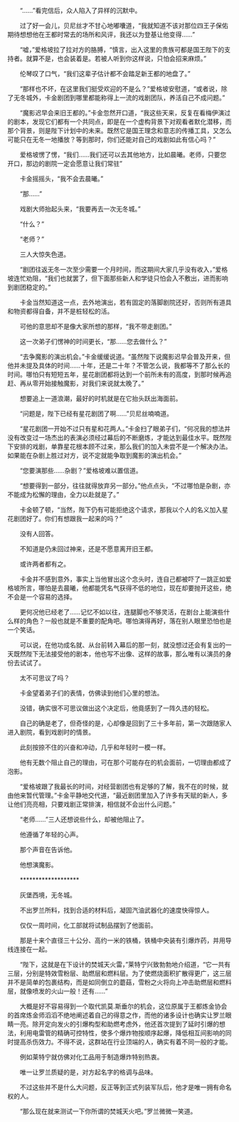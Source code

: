 　　“……”看完信后，众人陷入了异样的沉默中。

　　过了好一会儿，贝尼丝才不甘心地嘟囔道，“我就知道不该对那位四王子保佑期待想想他在王都时常去的场所和风评，我还以为登基让他变得……”

　　“嘘，”爱格坡拉了拉对方的胳膊，“慎言，出入这里的贵族可都是国王陛下的支持者。就算不是，也会装着是。若被人听到你这样说，只怕会招来麻烦。”

　　伦琴叹了口气，“我们这辈子估计都不会踏足新王都的地盘了。”

　　“那样也不坏，在这里我们挺受欢迎的不是么？”爱格坡安慰道，“或者说，除了无冬城外，卡金剧团到哪里都能称得上一流的戏剧团队，养活自己不成问题。”

　　“魔影迟早会来旧王都的。”卡金忽然开口道，“我这些天来，反复在看梅伊演过的剧本，发现它们都有一个共同点，即是在一个虚构背景下对观看者默化潜移，而那个背景，则是陛下计划中的未来。既然它是国王理念和意志的传播工具，又怎么可能只在无冬一地播放？等到那时，你们还能对自己的戏剧如此有信心吗？”

　　爱格坡愣了愣，“我们……我们还可以去其他地方，比如晨曦。老师，只要您开口，那边的剧院一定会愿意让我们常驻”

　　卡金摇摇头，“我不会去晨曦。”

　　“那……”

　　戏剧大师抬起头来，“我要再去一次无冬城。”

　　“什么？”

　　“老师？”

　　三人大惊失色道。

　　“剧团往返无冬一次至少需要一个月时间，而这期间大家几乎没有收入，”爱格坡连忙劝阻，“我们也就罢了，但下面那些新人和学徒只怕会入不敷出，进而影响到剧团稳定的。”

　　卡金当然知道这一点，去外地演出，若有固定的落脚剧院还好，否则所有道具和物资都得自备，并不是桩轻松的活。

　　可他的意思却不是像大家所想的那样，“我不带走剧团。”

　　这一次弟子们愣神的时间更长，“那……您去做什么？”

　　“去争魔影的演出机会。”卡金缓缓说道。“虽然陛下说魔影迟早会普及开来，但他并未提及具体的时间……十年，还是二十年？不管怎么说，我都等不了那么长的时间。哪怕只有短短五年，星花剧团都将达到一个前所未有的高度，到那时候再追赶、再从零开始接触魔影，对我们来说就太晚了。”

　　想要追上一道浪潮，最好的时机就是在它抬头跃出海面前。

　　“问题是，陛下已经有星花剧团了啊……”贝尼丝喃喃道。

　　“星花剧团一开始不过只有星和花两人。”卡金扫了眼弟子们，“何况我的想法并没有改变过一场杰出的表演必须经过幕后的不断磨炼，才能达到最佳水平。既然陛下安排的戏剧，单靠星花根本顾不过来，那么我们的加入未尝不是一个解决办法。如果能在杂剧上胜过对方，说不定就能争取到魔影的演出机会。”

　　“您要演那些……杂剧？”爱格坡难以置信道。

　　“想要得到一部分，往往就得放弃另一部分。”他点点头，“不过哪怕是杂剧，亦不能成为松懈的理由，全力以赴就是了。”

　　卡金顿了顿，“当然，陛下仍有可能拒绝这个请求，那我以个人的名义加入星花剧团好了。你们有想跟我一起来的吗？”

　　没有人回答。

　　不知道是仍未回过神来，还是不愿意离开旧王都。

　　或许两者都有之。

　　卡金并不感到意外，事实上当他冒出这个念头时，连自己都被吓了一跳正如爱格坡所言，哪怕是去晨曦，他都能凭名气获得不低的地位，现在却要抛开这些，绝不会是一个容易的选择。

　　更何况他已经老了……记忆不如以往，连腿脚也不够灵活，在剧台上能演些什么样的角色？一般也就是不重要的配角吧。哪怕演得再好，落在别人眼里恐怕也是一个笑话。

　　可以说，在他功成名就、从台前转入幕后的那一刻，就没想过还会有复出的一天既然陛下无法接受他的剧本，他也写不出像、这样的故事，那么唯有以演员的身份去试试了。

　　太不可思议了吗？

　　卡金望着弟子们的表情，仿佛读到他们心里的想法。

　　没错，确实很不可思议做出这个决定后，他竟感到了一阵久违的轻松。

　　自己的确是老了，但奇怪的是，心却像是回到了三十多年前，第一次跟随家人进入剧院，看到戏剧时的情景。

　　此刻按捺不住的兴奋和冲动，几乎和年轻时一模一样。

　　他有无数个阻止自己的理由，可在那个可能存在的机会面前，一切理由都成了泡影。

　　“爱格坡跟了我最长的时间，对经营剧团也有足够的了解，我不在的时候，就由他来暂代管理。”卡金平静地交代道，“最近剧团里加入了许多有天赋的新人，多让他们亮亮相，只要戏剧正常排演，相信就不会出什么问题。”

　　“老师……”三人还想说些什么，却被他阻止了。

　　他遵循了年轻的心声。

　　那个声音在告诉他。

　　他想演魔影。

　　*******************

　　灰堡西境，无冬城。

　　不出罗兰所料，找到合适的材料后，凝固汽油武器化的速度快得惊人。

　　仅仅一周时间，化工部就将试制品摆到了他面前。

　　那是十来个直径三十公分、高约一米的铁桶，铁桶中央装有引爆炸药，并用导线连接在一起。

　　“陛下，这就是在下设计的焚城天火雷，”莱特宁兴致勃勃地介绍道，“它一共有三层，分别是特效雪粉层、助燃层和燃料层。为了使燃烧面积扩散得更广，这三层并不是简单的包裹结构，而是如同倒立的蘑菇，雪粉之火将向上冲击助燃层和燃料层，就像喷发的火山一般！还有……”

　　大概是好不容易得到一个取代凯莫.斯垂尔的机会，这位原属于王都炼金协会的首席炼金师滔滔不绝地阐述着自己的得意之作，而他的诸多设计也确实让罗兰眼睛一亮。除开定向发火的引爆构型和助燃考虑外，他还首次提到了延时引爆的想法，利用电雷管的精确可控特性，使多个爆炸物按顺序起爆，降低相互间影响的同时提高杀伤效力。不得不说，这群站在行业顶端的人，确实有着不同一般的才能。

　　例如莱特宁就仿佛对化工品用于制造爆炸特别热衷。

　　唯一让罗兰质疑的是，对方起名字的格调与品味。

　　不过这些并不是什么大问题，反正等到正式列装军队后，他才是唯一拥有命名权的人。

　　“那么现在就来测试一下你所谓的焚城天火吧。”罗兰微微一笑道。
